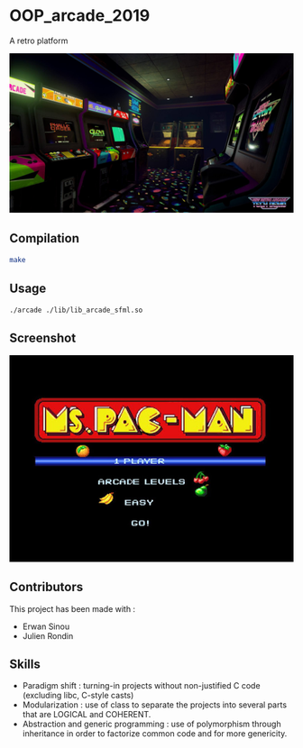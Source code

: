 # OOP_arcade_2019

A retro platform

![Illustration](arcade.jpg)

## Compilation

```bash
make
```
## Usage

```bash
./arcade ./lib/lib_arcade_sfml.so
```

## Screenshot

![Screenshot](Screenshot.jpg)

## Contributors

This project has been made with :
- Erwan Sinou
- Julien Rondin

## Skills

- Paradigm shift : turning-in projects without non-justified C code (excluding libc, C-style casts)
- Modularization : use of class to separate the projects into several parts that are LOGICAL and COHERENT.
- Abstraction and generic programming : use of polymorphism through inheritance in order to factorize common code and for more genericity.
 

